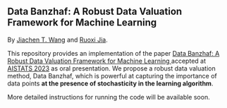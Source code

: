 ## Data Banzhaf: A Robust Data Valuation Framework for Machine Learning

By [Jiachen T. Wang](https://tianhaowang.netlify.app/) and [Ruoxi Jia](https://ruoxijia.info/). 

This repository provides an implementation of the paper [Data Banzhaf: A Robust Data Valuation Framework for Machine Learning
](https://arxiv.org/abs/2205.15466) accepted at [AISTATS 2023](http://aistats.org/aistats2023/) as oral presentation. We propose a robust data valuation method, Data Banzhaf, which is powerful at capturing the importance of data points **at the presence of stochasticity in the learning algorithm**.

More detailed instructions for running the code will be available soon. 

